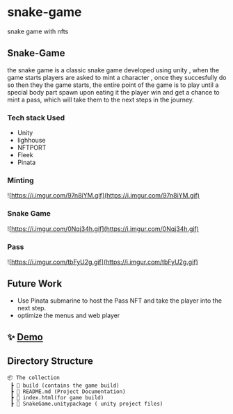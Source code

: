 ﻿# snake-game
 snake game with nfts 

## Snake-Game
the snake game is a classic snake game developed using unity , when the game starts players are asked  to mint a character , once they succesfully do so then they the game starts, the entire point of the game is to play until a special body part spawn upon eating it the player win and get a chance to mint a pass, which will take them to the next steps in the journey. 

### Tech stack Used
- Unity 
- lighhouse
- NFTPORT 
- Fleek
- Pinata

### Minting 

![https://i.imgur.com/97n8iYM.gif](https://i.imgur.com/97n8iYM.gif)

### Snake Game

![https://i.imgur.com/0Nqj34h.gif](https://i.imgur.com/0Nqj34h.gif)


### Pass
![https://i.imgur.com/tbFyU2g.gif](https://i.imgur.com/tbFyU2g.gif)


## Future Work
-  Use Pinata submarine to host the Pass NFT and take the player into the next step. 
-  optimize the menus and web player

## ✨ [Demo](https://white-hat-8780.on.fleek.co/)


## Directory Structure

```
📦 The collection
 ┣ 📂 build (contains the game build)
 ┣ 📜 README.md (Project Documentation)
 ┣ 📜 index.html(for game build)
 ┣ 📜 SnakeGame.unitypackage ( unity project files)
```